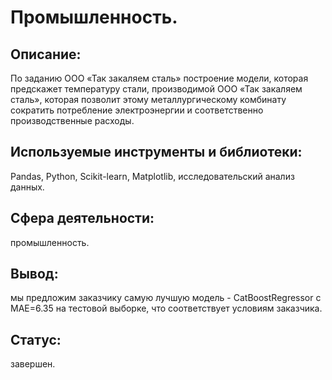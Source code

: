 # Промышленность.

## Описание:
По заданию ООО «Так закаляем сталь» построение модели, которая предскажет температуру стали, производимой ООО «Так закаляем сталь», которая позволит этому металлургическому комбинату сократить потребление электроэнергии и соответственно производственные расходы.

## Используемые инструменты и библиотеки:
Pandas, Python, Scikit-learn, Matplotlib, исследовательский анализ данных.

## Сфера деятельности:
промышленность.

## Вывод:
мы предложим заказчику самую лучшую модель - CatBoostRegressor с MAE=6.35 на тестовой выборке, что соответствует условиям заказчика.

## Статус:
завершен.